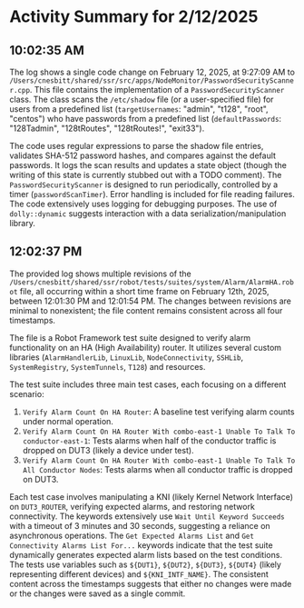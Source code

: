 # Activity Summary for 2/12/2025

## 10:02:35 AM
The log shows a single code change on February 12, 2025, at 9:27:09 AM to `/Users/cnesbitt/shared/ssr/src/apps/NodeMonitor/PasswordSecurityScanner.cpp`.  This file contains the implementation of a `PasswordSecurityScanner` class.  The class scans the `/etc/shadow` file (or a user-specified file) for users from a predefined list (`targetUsernames`: "admin", "t128", "root", "centos") who have passwords from a predefined list (`defaultPasswords`: "128Tadmin", "128tRoutes", "128tRoutes!", "exit33").

The code uses regular expressions to parse the shadow file entries, validates SHA-512 password hashes, and compares against the default passwords.  It logs the scan results and updates a state object (though the writing of this state is currently stubbed out with a TODO comment).  The `PasswordSecurityScanner` is designed to run periodically, controlled by a timer (`passwordScanTimer`).  Error handling is included for file reading failures.  The code extensively uses logging for debugging purposes.  The use of `dolly::dynamic` suggests interaction with a data serialization/manipulation library.


## 12:02:37 PM
The provided log shows multiple revisions of the `/Users/cnesbitt/shared/ssr/robot/tests/suites/system/Alarm/AlarmHA.robot` file, all occurring within a short time frame on February 12th, 2025, between 12:01:30 PM and 12:01:54 PM.  The changes between revisions are minimal to nonexistent; the file content remains consistent across all four timestamps.

The file is a Robot Framework test suite designed to verify alarm functionality on an HA (High Availability) router. It utilizes several custom libraries (`AlarmHandlerLib`, `LinuxLib`, `NodeConnectivity`, `SSHLib`, `SystemRegistry`, `SystemTunnels`, `T128`) and resources.

The test suite includes three main test cases, each focusing on a different scenario:

1.  `Verify Alarm Count On HA Router`: A baseline test verifying alarm counts under normal operation.
2.  `Verify Alarm Count On HA Router With combo-east-1 Unable To Talk To conductor-east-1`: Tests alarms when half of the conductor traffic is dropped on DUT3 (likely a device under test).
3.  `Verify Alarm Count On HA Router With combo-east-1 Unable To Talk To All Conductor Nodes`: Tests alarms when all conductor traffic is dropped on DUT3.

Each test case involves manipulating a KNI (likely Kernel Network Interface) on `DUT3_ROUTER`, verifying expected alarms, and restoring network connectivity.  The keywords extensively use `Wait Until Keyword Succeeds` with a timeout of 3 minutes and 30 seconds, suggesting a reliance on asynchronous operations.  The `Get Expected Alarms List` and `Get Connectivity Alarms List For...` keywords indicate that the test suite dynamically generates expected alarm lists based on the test conditions.  The tests use variables such as `${DUT1}`, `${DUT2}`, `${DUT3}`, `${DUT4}` (likely representing different devices) and `${KNI_INTF_NAME}`. The consistent content across the timestamps suggests that either no changes were made or the changes were saved as a single commit.
